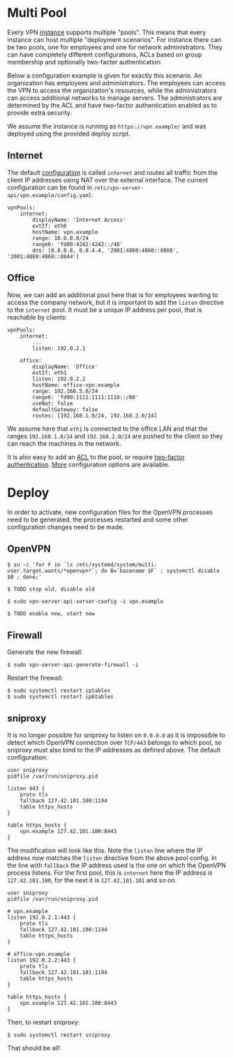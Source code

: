 # Multi Pool

Every VPN [instance](MULTI_INSTANCE.md) supports multiple "pools". This means 
that every instance can host multiple "deployment scenarios". For instance 
there can be two pools, one for employees and one for network administrators. 
They can have completely different configurations, ACLs based on group 
membership and optionally two-factor authentication.

Below a configuration example is given for exactly this scenario. An 
organization has employees and administrators. The employees can access the VPN
to access the organization's resources, while the administrators can access 
additional networks to manage servers. The administrators are determined by the
ACL and have two-factor authentication enabled as to provide extra security.

We assume the instance is running as `https://vpn.example/` and was deployed 
using the provided deploy script.

## Internet

The default [configuration](POOL_CONFIG.md) is called `internet` and routes all 
traffic from the client IP addresses using NAT over the external interface. The
current configuration can be found in 
`/etc/vpn-server-api/vpn.example/config.yaml`:

    vpnPools:
        internet:
            displayName: 'Internet Access'
            extIf: eth0
            hostName: vpn.example
            range: 10.0.0.0/24
            range6: 'fd00:4242:4242::/48'
            dns: [8.8.8.8, 8.8.4.4, '2001:4860:4860::8888', '2001:4860:4860::8844']

## Office

Now, we can add an additional pool here that is for employees wanting to access
the company network, but it is important to add the `listen` directive to the
`internet` pool. It must be a unique IP address per pool, that is reachable by 
clients:

    vpnPools:
        internet:
            ...
            listen: 192.0.2.1

        office:
            displayName: 'Office'
            extIf: eth1
            listen: 192.0.2.2
            hostName: office-vpn.example
            range: 192.168.5.0/24
            range6: 'fd00:1111:1111:1110::/60'
            useNat: false
            defaultGateway: false
            routes: [192.168.1.0/24, 192.168.2.0/24]

We assume here that `eth1` is connected to the office LAN and that the ranges
`192.168.1.0/24` and `192.168.2.0/24` are pushed to the client so they can 
reach the machines in the network.

It is also easy to add an [ACL](ACL.md) to the pool, or require 
[two-factor authentication](2FA.md). [More](POOL_CONFIG.md) configuration 
options are available.

# Deploy

In order to activate, new configuration files for the OpenVPN processes need
to be generated, the processes restarted and some other configuration changes
need to be made.

## OpenVPN

    $ su -c 'for F in `ls /etc/systemd/system/multi-user.target.wants/*openvpn*`; do B=`basename $F` ; systemctl disable $B ; done;'

    $ TODO stop old, disable old

    $ sudo vpn-server-api-server-config -i vpn.example
    
    $ TODO enable new, start new

## Firewall

Generate the new firewall:

    $ sudo vpn-server-api-generate-firewall -i

Restart the firewall:

    $ sudo systemctl restart iptables
    $ sudo systemctl restart ip6tables

## sniproxy

It is no longer possible for sniproxy to listen on `0.0.0.0` as it is 
impossible to detect which OpenVPN connection over `TCP/443` belongs to which
pool, so sniproxy must also bind to the IP addresses as defined above. The 
default configuration:

    user sniproxy
    pidfile /var/run/sniproxy.pid

    listen 443 {
        proto tls
        fallback 127.42.101.100:1194
        table https_hosts
    }

    table https_hosts {
        vpn.example 127.42.101.100:8443
    }

The modification will look like this. Note the `listen` line where the IP 
address now matches the `listen` directive from the above pool config. In the
line with `fallback` the IP address used is the one on which the OpenVPN 
process listens. For the first pool, this is `internet` here the IP address is
`127.42.101.100`, for the next it is `127.42.101.101` and so on.

    user sniproxy
    pidfile /var/run/sniproxy.pid

    # vpn.example
    listen 192.0.2.1:443 {
        proto tls
        fallback 127.42.101.100:1194
        table https_hosts
    }

    # office-vpn.example
    listen 192.0.2.2:443 {
        proto tls
        fallback 127.42.101.101:1194
        table https_hosts
    }

    table https_hosts {
        vpn.example 127.42.101.100:8443
    }

Then, to restart sniproxy:

    $ sudo systemctl restart sniproxy

That should be all!
